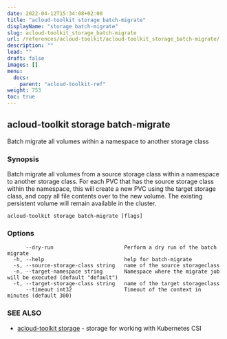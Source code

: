 ```yaml
---
date: 2022-04-12T15:34:08+02:00
title: "acloud-toolkit storage batch-migrate"
displayName: "storage batch-migrate"
slug: acloud-toolkit_storage_batch-migrate
url: /references/acloud-toolkit/acloud-toolkit_storage_batch-migrate/
description: ""
lead: ""
draft: false
images: []
menu:
  docs:
    parent: "acloud-toolkit-ref"
weight: 753
toc: true
---
```

## acloud-toolkit storage batch-migrate

Batch migrate all volumes within a namespace to another storage class

### Synopsis

Batch migrate all volumes from a source storage class within a namespace to another storage class. For each PVC that has the source storage class within the namespace, this will create a new PVC using the target storage class, and copy all file contents over to the new volume. The existing persistent volume will remain available in the cluster.

```
acloud-toolkit storage batch-migrate [flags]
```

### Options

```
      --dry-run                       Perform a dry run of the batch migrate
  -h, --help                          help for batch-migrate
  -s, --source-storage-class string   name of the source storageclass
  -n, --target-namespace string       Namespace where the migrate job will be executed (default "default")
  -t, --target-storage-class string   name of the target storageclass
      --timeout int32                 Timeout of the context in minutes (default 300)
```

### SEE ALSO

* [acloud-toolkit storage](/references/acloud-toolkit/acloud-toolkit_storage/)	 - storage for working with Kubernetes CSI

